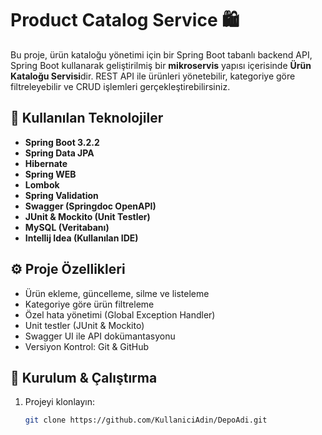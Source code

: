 # Product Catalog Service 🛍️

Bu proje, ürün kataloğu yönetimi için bir Spring Boot tabanlı backend API, Spring Boot kullanarak geliştirilmiş bir **mikroservis** yapısı içerisinde **Ürün Kataloğu Servisi**dir. REST API ile ürünleri yönetebilir, kategoriye göre filtreleyebilir ve CRUD işlemleri gerçekleştirebilirsiniz.


## 🚀 Kullanılan Teknolojiler
- **Spring Boot 3.2.2**
- **Spring Data JPA**
- **Hibernate**
- **Spring WEB**
- **Lombok**
- **Spring Validation**
- **Swagger (Springdoc OpenAPI)**
- **JUnit & Mockito (Unit Testler)**
- **MySQL (Veritabanı)**
- **Intellij Idea (Kullanılan IDE)**

## ⚙️ Proje Özellikleri
- Ürün ekleme, güncelleme, silme ve listeleme
- Kategoriye göre ürün filtreleme
- Özel hata yönetimi (Global Exception Handler)
- Unit testler (JUnit & Mockito)
- Swagger UI ile API dokümantasyonu
- Versiyon Kontrol: Git & GitHub

## 🔧 Kurulum & Çalıştırma
1. Projeyi klonlayın:
   ```bash
   git clone https://github.com/KullaniciAdin/DepoAdi.git
